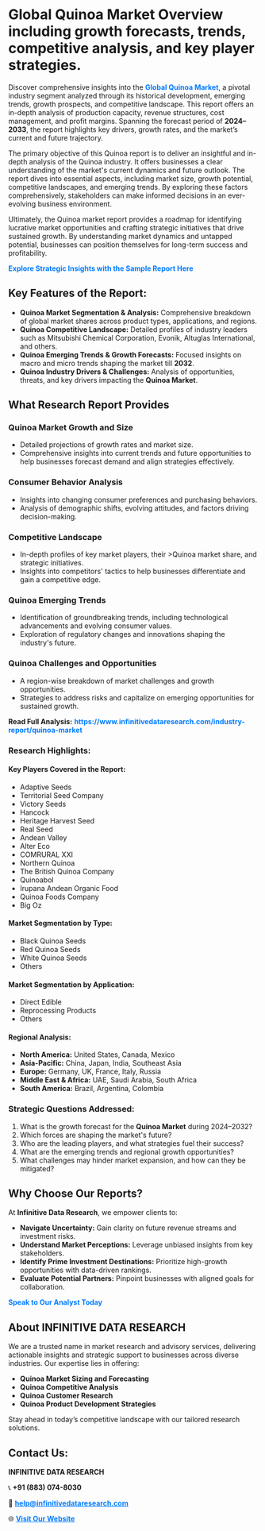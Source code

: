 <h1>Global Quinoa Market Overview including growth forecasts, trends, competitive analysis, and key player strategies.</h1>
<p>
Discover comprehensive insights into the 
<a href="https://www.infinitivedataresearch.com/industry-report/quinoa-market" rel="dofollow" style="color: #007BFF; text-decoration: none;"><strong>Global Quinoa Market</strong></a>, a pivotal industry segment analyzed through its historical development, emerging trends, growth prospects, and competitive landscape. This report offers an in-depth analysis of production capacity, revenue structures, cost management, and profit margins. Spanning the forecast period of <strong>2024–2033</strong>, the report highlights key drivers, growth rates, and the market’s current and future trajectory.
</p>
<p>
The primary objective of this Quinoa report is to deliver an insightful and in-depth analysis of the Quinoa industry. It offers businesses a clear understanding of the market's current dynamics and future outlook. The report dives into essential aspects, including market size, growth potential, competitive landscapes, and emerging trends. By exploring these factors comprehensively, stakeholders can make informed decisions in an ever-evolving business environment.
</p>
<p>
Ultimately, the Quinoa market report provides a roadmap for identifying lucrative market opportunities and crafting strategic initiatives that drive sustained growth. By understanding market dynamics and untapped potential, businesses can position themselves for long-term success and profitability.
</p>
<p>
<a href="https://www.infinitivedataresearch.com/request-sample/reportId=105151" style="color: #007BFF; text-decoration: none;"><strong>Explore Strategic Insights with the Sample Report Here</strong></a>
</p>

<h2>Key Features of the Report:</h2>
<ul>
<li><strong>Quinoa Market Segmentation & Analysis:</strong> Comprehensive breakdown of global market shares across product types, applications, and regions.</li>
<li><strong>Quinoa Competitive Landscape:</strong> Detailed profiles of industry leaders such as Mitsubishi Chemical Corporation, Evonik, Altuglas International, and others.</li>
<li><strong>Quinoa Emerging Trends & Growth Forecasts:</strong> Focused insights on macro and micro trends shaping the market till <strong>2032</strong>.</li>
<li><strong>Quinoa Industry Drivers & Challenges:</strong> Analysis of opportunities, threats, and key drivers impacting the <strong>Quinoa Market</strong>.</li>
</ul>

<h2>What Research Report Provides</h2>
<h3>Quinoa Market Growth and Size</h3>
<ul>
<li>Detailed projections of growth rates and market size.</li>
<li>Comprehensive insights into current trends and future opportunities to help businesses forecast demand and align strategies effectively.</li>
</ul>

<h3>Consumer Behavior Analysis</h3>
<ul>
<li>Insights into changing consumer preferences and purchasing behaviors.</li>
<li>Analysis of demographic shifts, evolving attitudes, and factors driving decision-making.</li>
</ul>

<h3>Competitive Landscape</h3>
<ul>
<li>In-depth profiles of key market players, their >Quinoa market share, and strategic initiatives.</li>
<li>Insights into competitors' tactics to help businesses differentiate and gain a competitive edge.</li>
</ul>

<h3>Quinoa Emerging Trends</h3>
<ul>
<li>Identification of groundbreaking trends, including technological advancements and evolving consumer values.</li>
<li>Exploration of regulatory changes and innovations shaping the industry's future.</li>
</ul>

<h3>Quinoa Challenges and Opportunities</h3>
<ul>
<li>A region-wise breakdown of market challenges and growth opportunities.</li>
<li>Strategies to address risks and capitalize on emerging opportunities for sustained growth.</li>
</ul>
<p><strong>Read Full Analysis:</strong> <a href="https://www.infinitivedataresearch.com/industry-report/quinoa-market" rel="dofollow" style="color: #007BFF; text-decoration: none;"><strong>https://www.infinitivedataresearch.com/industry-report/quinoa-market</strong></a></p>
<h3>Research Highlights:</h3>
<h4>Key Players Covered in the Report:</h4>
<ul><li>Adaptive Seeds</li><li>Territorial Seed Company</li><li>Victory Seeds</li><li>Hancock</li><li>Heritage Harvest Seed</li><li>Real Seed</li><li>Andean Valley</li><li>Alter Eco</li><li>COMRURAL XXI</li><li>Northern Quinoa</li><li>The British Quinoa Company</li><li>Quinoabol</li><li>Irupana Andean Organic Food</li><li>Quinoa Foods Company</li><li>Big Oz</li></ul>
<h4>Market Segmentation by Type:</h4>
<ul><li>Black Quinoa Seeds</li><li>Red Quinoa Seeds</li><li>White Quinoa Seeds</li><li>Others</li></ul>
<h4>Market Segmentation by Application:</h4>
<ul><li>Direct Edible</li><li>Reprocessing Products</li><li>Others</li></ul>

<h4>Regional Analysis:</h4>
<ul>
<li><strong>North America:</strong> United States, Canada, Mexico</li>
<li><strong>Asia-Pacific:</strong> China, Japan, India, Southeast Asia</li>
<li><strong>Europe:</strong> Germany, UK, France, Italy, Russia</li>
<li><strong>Middle East & Africa:</strong> UAE, Saudi Arabia, South Africa</li>
<li><strong>South America:</strong> Brazil, Argentina, Colombia</li>
</ul>

<h3>Strategic Questions Addressed:</h3>
<ol>
<li>What is the growth forecast for the <strong>Quinoa Market</strong> during 2024–2032?</li>
<li>Which forces are shaping the market's future?</li>
<li>Who are the leading players, and what strategies fuel their success?</li>
<li>What are the emerging trends and regional growth opportunities?</li>
<li>What challenges may hinder market expansion, and how can they be mitigated?</li>
</ol>

<h2>Why Choose Our Reports?</h2>
<p>At <strong>Infinitive Data Research</strong>, we empower clients to:</p>
<ul>
<li><strong>Navigate Uncertainty:</strong> Gain clarity on future revenue streams and investment risks.</li>
<li><strong>Understand Market Perceptions:</strong> Leverage unbiased insights from key stakeholders.</li>
<li><strong>Identify Prime Investment Destinations:</strong> Prioritize high-growth opportunities with data-driven rankings.</li>
<li><strong>Evaluate Potential Partners:</strong> Pinpoint businesses with aligned goals for collaboration.</li>
</ul>
<p><a href="https://www.infinitivedataresearch.com/industry-report/quinoa-market" rel="dofollow" style="color: #007BFF; text-decoration: none;"><strong>Speak to Our Analyst Today</strong></a></p>

<h2>About INFINITIVE DATA RESEARCH</h2>
<p>We are a trusted name in market research and advisory services, delivering actionable insights and strategic support to businesses across diverse industries. Our expertise lies in offering:</p>
<ul>
<li><strong>Quinoa Market Sizing and Forecasting</strong></li>
<li><strong>Quinoa Competitive Analysis</strong></li>
<li><strong>Quinoa Customer Research</strong></li>
<li><strong>Quinoa Product Development Strategies</strong></li>
</ul>
<p>Stay ahead in today’s competitive landscape with our tailored research solutions.</p>

<h2>Contact Us:</h2>
<p><strong>INFINITIVE DATA RESEARCH</strong></p>
<p>📞 <strong>+91 (883) 074-8030</strong></p>
<p>📧 <strong><a href="mailto:help@infinitivedataresearch.com" style="color: #007BFF;">help@infinitivedataresearch.com</a></strong></p>
<p>🌐 <strong><a href="https://www.infinitivedataresearch.com" rel="dofollow" style="color: #007BFF;">Visit Our Website</a></strong></p>